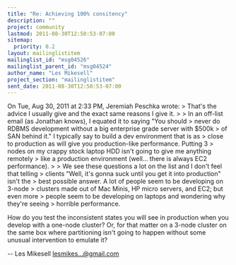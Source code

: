 ```yaml
---
title: "Re: Achieving 100% consitency"
description: ""
project: community
lastmod: 2011-08-30T12:50:53-07:00
sitemap:
  priority: 0.2
layout: mailinglistitem
mailinglist_id: "msg04526"
mailinglist_parent_id: "msg04524"
author_name: "Les Mikesell"
project_section: "mailinglistitem"
sent_date: 2011-08-30T12:50:53-07:00
---
```



On Tue, Aug 30, 2011 at 2:33 PM, Jeremiah Peschka
 wrote:
&gt; That's the advice I usually give and the exact same reasons I give it.
&gt;
&gt; In an off-list email (as Jonathan knows), I equated it to saying "You should 
&gt; never do RDBMS development without a big enterprise grade server with $500k 
&gt; of SAN behind it." I typically say to build a dev environment that is as 
&gt; close to production as will give you production-like performance. Putting 3 
&gt; nodes on my crappy stock laptop HDD isn't going to give me anything remotely 
&gt; like a production environment (well… there is always EC2 performance).
&gt;
&gt; We see these questions a lot on the list and I don't feel that telling 
&gt; clients "Well, it's gonna suck until you get it into production" isn't the 
&gt; best possible answer. A lot of people seem to be developing on 3-node 
&gt; clusters made out of Mac Minis, HP micro servers, and EC2; but even more 
&gt; people seem to be developing on laptops and wondering why they're seeing 
&gt; horrible performance.

How do you test the inconsistent states you will see in production
when you develop with a one-node cluster? Or, for that matter on a
3-node cluster on the same box where partitioning isn't going to
happen without some unusual intervention to emulate it?

-- 
 Les Mikesell
 lesmikes...@gmail.com

